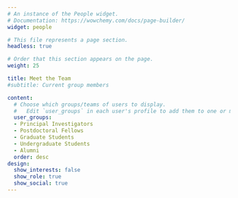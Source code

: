 ```yaml
---
# An instance of the People widget.
# Documentation: https://wowchemy.com/docs/page-builder/
widget: people

# This file represents a page section.
headless: true

# Order that this section appears on the page.
weight: 25 

title: Meet the Team
#subtitle: Current group members

content:
  # Choose which groups/teams of users to display.
  #   Edit `user_groups` in each user's profile to add them to one or more of these groups.
  user_groups:
  - Principal Investigators
  - Postdoctoral Fellows
  - Graduate Students
  - Undergraduate Students 
  - Alumni
  order: desc
design:
  show_interests: false
  show_role: true
  show_social: true
---
```


